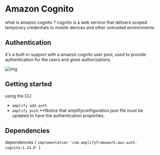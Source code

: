 # Amazon Cognito 
what is amazon cognito ?
cognito is a web service that delivers scoped temporary credentials to mobile devices and other untrusted environments.


## Authentication 
it's a built-in support with a amazon cognito user pool, used to provide authentication for the users and gives authorizations.

![img](https://cdn-ssl-devio-img.classmethod.jp/wp-content/uploads/2014/09/cognito-developer-identity.png)

## Getting started
using the CLI 
* `amplify add auth`
* `amplify push`
**Notice that amplifyconfiguration.json file must be updated to have the authentication properties. 


## Dependencies 
dependencies {
    `implementation 'com.amplifyframework:aws-auth-cognito:1.24.0'`
}